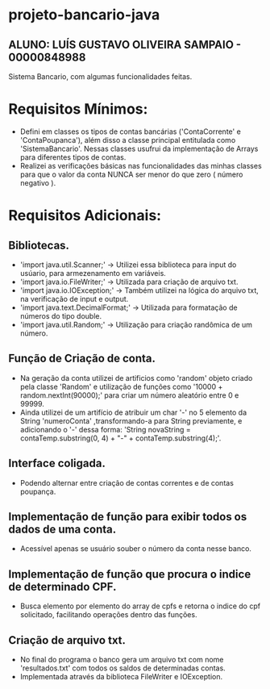 # projeto-bancario-java
## ALUNO: LUÍS GUSTAVO OLIVEIRA SAMPAIO - 00000848988
Sistema Bancario, com algumas funcionalidades feitas.

# Requisitos Mínimos: 
- Defini em classes os tipos de contas bancárias ('ContaCorrente' e 'ContaPoupanca'), além disso a classe principal entitulada como 'SistemaBancario'. Nessas classes usufrui da implementação de Arrays para diferentes tipos de contas.
- Realizei as verificações básicas nas funcionalidades das minhas classes para que o valor da conta NUNCA ser menor do que zero ( número negativo ).

# Requisitos Adicionais:
## Bibliotecas.
- 'import java.util.Scanner;' -> Utilizei essa biblioteca para input do usúario, para armezenamento em variáveis.
- 'import java.io.FileWriter;' -> Utilizada para criação de arquivo txt.
- 'import java.io.IOException;' -> Também utilizei na lógica do arquivo txt, na verificação de input e output.
- 'import java.text.DecimalFormat;' -> Utilizada para formatação de números do tipo double.
- 'import java.util.Random;' -> Utilização para criação randômica de um número.
## Função de Criação de conta.
- Na geração da conta utilizei de artificios como 'random' objeto criado pela classe 'Random' e utilização de funções como '10000 + random.nextInt(90000);' para criar um número aleatório entre 0 e 99999.
- Ainda utilizei de um artifício de atribuir um char '-' no 5 elemento da String 'numeroConta' ,transformando-a para String previamente, e adicionando o '-' dessa forma: 'String novaString = contaTemp.substring(0, 4) + "-" + contaTemp.substring(4);'.
## Interface coligada. 
- Podendo alternar entre criação de contas correntes e de contas poupança.
## Implementação de função para exibir todos os dados de uma conta.
- Acessível apenas se usuário souber o número da conta nesse banco.
## Implementação de função que procura o indice de determinado CPF.
- Busca elemento por elemento do array de cpfs e retorna o indice do cpf solicitado, facilitando operações dentro das funções.
## Criação de arquivo txt.
- No final do programa o banco gera um arquivo txt com nome 'resultados.txt' com todos os saldos de determinadas contas.
- Implementada através da biblioteca FileWriter e IOException.
